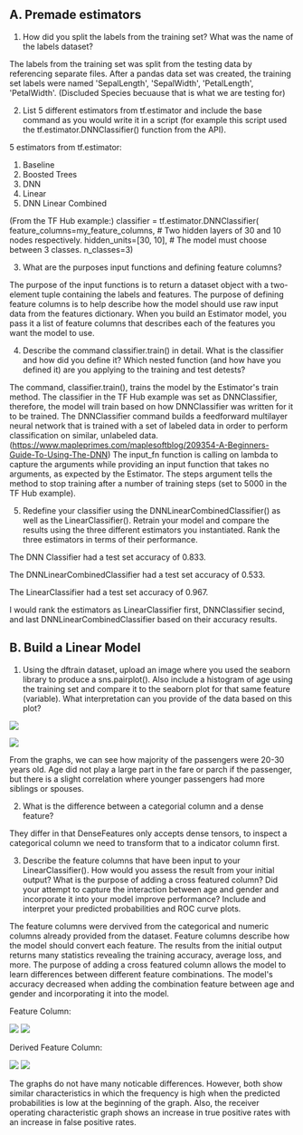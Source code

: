 ## A. Premade estimators
1. How did you split the labels from the training set? What was the name of the labels
dataset?

The labels from the training set was split from the testing data by referencing separate files. After a pandas data set was created, the training set labels were named 'SepalLength', 'SepalWidth', 'PetalLength', 'PetalWidth'. (Discluded Species becuause that is what we are testing for)

2. List 5 different estimators from tf.estimator and include the base command as you would write it in a script (for example this script used the tf.estimator.DNNClassifier() function from the API).

5 estimators from tf.estimator:
  1) Baseline
  2) Boosted Trees 
  3) DNN 
  4) Linear
  5) DNN Linear Combined
  
(From the TF Hub example:)
classifier = tf.estimator.DNNClassifier(
    feature_columns=my_feature_columns,
    # Two hidden layers of 30 and 10 nodes respectively.
    hidden_units=[30, 10],
    # The model must choose between 3 classes.
    n_classes=3)
  
3. What are the purposes input functions and defining feature columns?

The purpose of the input functions is to return a dataset object with a two-element tuple containing the labels and features. The purpose of defining feature columns is to help describe how the model should use raw input data from the features dictionary. When you build an Estimator model, you pass it a list of feature columns that describes each of the features you want the model to use.

4. Describe the command classifier.train() in detail. What is the classifier and how did
you define it? Which nested function (and how have you defined it) are you applying
to the training and test detests?

The command, classifier.train(), trains the model by the Estimator's train method. The classifier in the TF Hub example was set as DNNClassifier, therefore, the model will train based on how DNNClassifier was written for it to be trained. The DNNClassifier command builds a feedforward multilayer neural network that is trained with a set of labeled data in order to perform classification on similar, unlabeled data. (https://www.mapleprimes.com/maplesoftblog/209354-A-Beginners-Guide-To-Using-The-DNN) The input_fn function is calling on lambda to capture the arguments while providing an input function that takes no arguments, as expected by the Estimator. The steps argument tells the method to stop training after a number of training steps (set to 5000 in the TF Hub example).  

5. Redefine your classifier using the DNNLinearCombinedClassifier() as well as the
LinearClassifier(). Retrain your model and compare the results using the three
different estimators you instantiated. Rank the three estimators in terms of their
performance.

The DNN Classifier had a test set accuracy of 0.833.

The DNNLinearCombinedClassifier had a test set accuracy of 0.533.

The LinearClassifier had a test set accuracy of 0.967.

I would rank the estimators as LinearClassifier first, DNNClassifier secind, and last DNNLinearCombinedClassifier based on their accuracy results.

## B. Build a Linear Model
1. Using the dftrain dataset, upload an image where you used the seaborn library to
produce a sns.pairplot(). Also include a histogram of age using the training set and
compare it to the seaborn plot for that same feature (variable). What interpretation
can you provide of the data based on this plot?

![](https://user-images.githubusercontent.com/67920289/88450211-42e58b80-ce1b-11ea-9b1a-e4ad3470adb5.png)

![](https://user-images.githubusercontent.com/67920289/88450122-a6bb8480-ce1a-11ea-8471-40330d5d3e1a.png)

From the graphs, we can see how majority of the passengers were 20-30 years old. Age did not play a large part in the fare or parch if the passenger, but there is a slight correlation where younger passengers had more siblings or spouses. 

2. What is the difference between a categorial column and a dense feature?

They differ in that DenseFeatures only accepts dense tensors, to inspect a categorical column we need to transform that to a indicator column first.

3. Describe the feature columns that have been input to your LinearClassifier(). How
would you assess the result from your initial output? What is the purpose of adding
a cross featured column? Did your attempt to capture the interaction between age
and gender and incorporate it into your model improve performance? Include and
interpret your predicted probabilities and ROC curve plots.

The feature columns were dervived from the categorical and numeric columns already provided from the dataset. Feature columns describe how the model should convert each feature. The results from the initial output returns many statistics revealing the training accuracy, average loss, and more. The purpose of adding a cross featured column allows the model to learn differences between different feature combinations. The model's accuracy decreased when adding the combination feature between age and gender and incorporating it into the model. 

Feature Column:

![](https://user-images.githubusercontent.com/67920289/88450601-24cd5a80-ce1e-11ea-9211-8581354a8e1f.png)
![](https://user-images.githubusercontent.com/67920289/88450596-167f3e80-ce1e-11ea-9c5e-10f989cffb9f.png)

Derived Feature Column:

![](https://user-images.githubusercontent.com/67920289/88450629-52b29f00-ce1e-11ea-8e08-0ca5175452b4.png)
![](https://user-images.githubusercontent.com/67920289/88450639-5ba37080-ce1e-11ea-9376-2d48b49e6104.png)

The graphs do not have many noticable differences. However, both show similar characteristics in which the frequency is high when the predicted probabilities is low at the beginning of the graph. Also, the receiver operating characteristic graph shows an increase in true positive rates with an increase in false positive rates.




